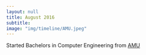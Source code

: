 ```yaml
---
layout: null
title: August 2016
subtitle:
image: "img/timeline/AMU.jpeg"
---
```

Started Bachelors in Computer Engineering from [AMU](https://www.amu.ac.in/)
